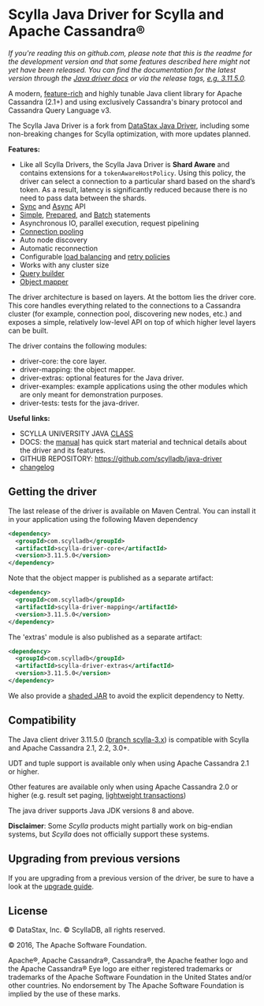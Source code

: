 # Scylla Java Driver for Scylla and Apache Cassandra®

*If you're reading this on github.com, please note that this is the readme
for the development version and that some features described here might
not yet have been released. You can find the documentation for the latest
version through the [Java driver
docs](https://docs.scylladb.com/using-scylla/scylla-java-driver/) or via the release tags,
[e.g.
3.11.5.0](https://github.com/scylladb/java-driver/releases/tag/3.11.5.0).*

A modern, [feature-rich](manual/) and highly tunable Java client
library for Apache Cassandra (2.1+) and using exclusively Cassandra's binary protocol 
and Cassandra Query Language v3.

The Scylla Java Driver is a fork from [DataStax Java Driver](https://github.com/datastax/java-driver), including some non-breaking changes for Scylla optimization, with more updates planned.

**Features:**

* Like all Scylla Drivers, the Scylla Java Driver is **Shard Aware** and contains extensions for a `tokenAwareHostPolicy`. 
  Using this policy, the driver can select a connection to a particular shard based on the shard’s token. 
  As a result, latency is significantly reduced because there is no need to pass data between the shards.
* [Sync](manual/) and [Async](manual/async/) API
* [Simple](manual/statements/simple/), [Prepared](manual/statements/prepared/), and [Batch](manual/statements/batch/)
  statements
* Asynchronous IO, parallel execution, request pipelining
* [Connection pooling](manual/pooling/)
* Auto node discovery
* Automatic reconnection
* Configurable [load balancing](manual/load_balancing/) and [retry policies](manual/retries/)
* Works with any cluster size
* [Query builder](manual/statements/built/)
* [Object mapper](manual/object_mapper/)

The driver architecture is based on layers. At the bottom lies the driver core.
This core handles everything related to the connections to a Cassandra
cluster (for example, connection pool, discovering new nodes, etc.) and exposes a simple,
relatively low-level API on top of which higher level layers can be built.

The driver contains the following modules:

- driver-core: the core layer.
- driver-mapping: the object mapper.
- driver-extras: optional features for the Java driver.
- driver-examples: example applications using the other modules which are
  only meant for demonstration purposes.
- driver-tests: tests for the java-driver.

**Useful links:**

- SCYLLA UNIVERSITY JAVA [CLASS](https://university.scylladb.com/courses/using-scylla-drivers/lessons/coding-with-java-part-1/) 
- DOCS: the [manual](manual/) has quick
  start material and technical details about the driver and its features.
- GITHUB REPOSITORY: https://github.com/scylladb/java-driver
- [changelog](changelog/)

## Getting the driver

The last release of the driver is available on Maven Central. You can install
it in your application using the following Maven dependency 

```xml
<dependency>
  <groupId>com.scylladb</groupId>
  <artifactId>scylla-driver-core</artifactId>
  <version>3.11.5.0</version>
</dependency>
```

Note that the object mapper is published as a separate artifact:

```xml
<dependency>
  <groupId>com.scylladb</groupId>
  <artifactId>scylla-driver-mapping</artifactId>
  <version>3.11.5.0</version>
</dependency>
```

The 'extras' module is also published as a separate artifact:

```xml
<dependency>
  <groupId>com.scylladb</groupId>
  <artifactId>scylla-driver-extras</artifactId>
  <version>3.11.5.0</version>
</dependency>
```


We also provide a [shaded JAR](manual/shaded_jar/)
to avoid the explicit dependency to Netty.

## Compatibility

The Java client driver 3.11.5.0 ([branch scylla-3.x](https://github.com/scylladb/java-driver/tree/scylla-3.x)) is compatible with 
Scylla and Apache Cassandra 2.1, 2.2, 3.0+.

UDT and tuple support is available only when using Apache Cassandra 2.1 or higher.

Other features are available only when using Apache Cassandra 2.0 or higher (e.g. result set paging,
[lightweight transactions](https://docs.scylladb.com/using-scylla/lwt/))

The java driver supports Java JDK versions 8 and above.



__Disclaimer__: Some _Scylla_ products might partially work on 
big-endian systems, but _Scylla_ does not officially support these systems.

## Upgrading from previous versions

If you are upgrading from a previous version of the driver, be sure to have a look at
the [upgrade guide](/upgrade_guide/).



## License
&copy; DataStax, Inc. 
&copy; ScyllaDB, all rights reserved.

© 2016, The Apache Software Foundation.

Apache®, Apache Cassandra®, Cassandra®, the Apache feather logo and the Apache Cassandra® 
Eye logo are either registered trademarks or trademarks of the Apache Software Foundation in the United States 
and/or other countries. 
No endorsement by The Apache Software Foundation is implied by the use of these marks.

